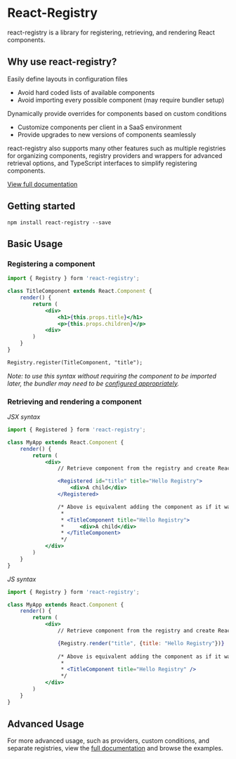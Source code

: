 # React-Registry

react-registry is a library for registering, retrieving, and rendering React components.

## Why use react-registry?

Easily define layouts in configuration files
* Avoid hard coded lists of available components
* Avoid importing every possible component (may require bundler setup)

Dynamically provide overrides for components based on custom conditions
* Customize components per client in a SaaS environment
* Provide upgrades to new versions of components seamlessly

react-registry also supports many other features such as multiple registries for organizing components, registry providers and wrappers for advanced retrieval options, and TypeScript interfaces to simplify registering components.

[View full documentation](https://www.devnet.io/libs/react-registry/docs)

## Getting started

```
npm install react-registry --save
```

## Basic Usage

### Registering a component

```jsx
import { Registry } form 'react-registry';

class TitleComponent extends React.Component {
    render() {
        return (
            <div>
                <h1>{this.props.title}</h1>
                <p>{this.props.children}</p>
            <div>
        )
    }
}

Registry.register(TitleComponent, "title");
```

*Note: to use this syntax without requiring the component to be imported later, the bundler may need to be [configured appropriately](https://www.devnet.io/libs/react-registry/docs#bundlers).*

### Retrieving and rendering a component

*JSX syntax*

```jsx
import { Registered } form 'react-registry';

class MyApp extends React.Component {
    render() {
        return (
            <div>
                // Retrieve component from the registry and create React element

                <Registered id="title" title="Hello Registry">
                    <div>A child</div>
                </Registered>

                /* Above is equivalent adding the component as if it was imported normally
                 *
                 * <TitleComponent title="Hello Registry">
                 *     <div>A child</div>
                 * </TitleComponent>
                 */
            </div>
        )
    }
}
```

*JS syntax*

```jsx
import { Registry } form 'react-registry';

class MyApp extends React.Component {
    render() {
        return (
            <div>
                // Retrieve component from the registry and create React element

                {Registry.render("title", {title: "Hello Registry"})} 
                
                /* Above is equivalent adding the component as if it was imported normally
                 *
                 * <TitleComponent title="Hello Registry" />
                 */
            </div>
        )
    }
}
```

## Advanced Usage

For more advanced usage, such as providers, custom conditions, and separate registries, view the [full documentation](https://www.devnet.io/libs/react-registry) and browse the examples.
